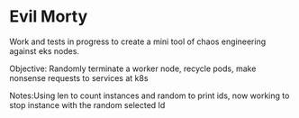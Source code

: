 # Evil Morty

Work and tests in progress to create a mini tool of chaos engineering against eks nodes.

Objective: Randomly terminate a worker node, recycle pods, make nonsense requests to services at k8s

Notes:Using len to count instances and random to print ids,
now working to stop instance with the random selected Id
